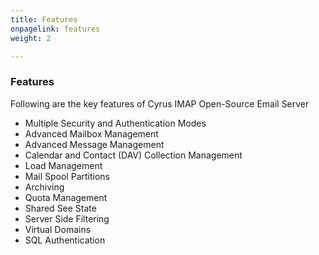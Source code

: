 ```yaml
---
title: Features
onpagelink: features
weight: 2

---
```


### **Features**

Following are the key features of Cyrus IMAP Open-Source Email Server

- Multiple Security and Authentication Modes
- Advanced Mailbox Management
- Advanced Message Management
- Calendar and Contact (DAV) Collection Management
- Load Management
- Mail Spool Partitions
- Archiving
- Quota Management
- Shared See State
- Server Side Filtering
- Virtual Domains
- SQL Authentication

 
